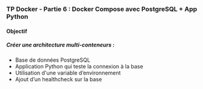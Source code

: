 ﻿### TP Docker - Partie 6 : Docker Compose avec PostgreSQL + App Python

#### Objectif
##### Créer une architecture multi-conteneurs :
- Base de données PostgreSQL
- Application Python qui teste la connexion à la base
- Utilisation d'une variable d’environnement
- Ajout d’un healthcheck sur la base
